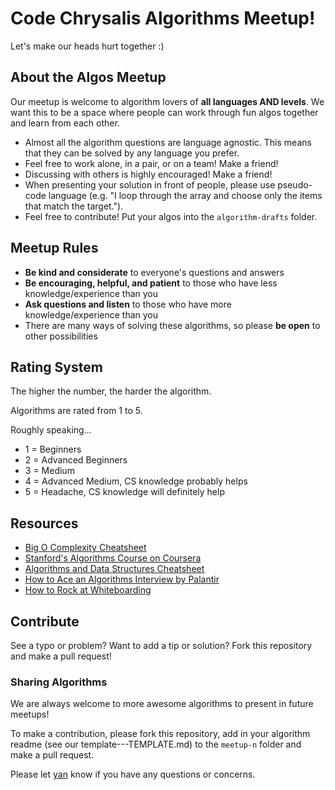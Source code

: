 # Code Chrysalis Algorithms Meetup!

Let's make our heads hurt together :)

## About the Algos Meetup

Our meetup is welcome to algorithm lovers of **all languages AND levels**. We want this to be a space where people can work through fun algos together and learn from each other.

* Almost all the algorithm questions are language agnostic. This means that they can be solved by any language you prefer.
* Feel free to work alone, in a pair, or on a team! Make a friend!
* Discussing with others is highly encouraged! Make a friend!
* When presenting your solution in front of people, please use pseudo-code language (e.g. "I loop through the array and choose only the items that match the target.").
* Feel free to contribute! Put your algos into the `algorithm-drafts` folder.

## Meetup Rules

* **Be kind and considerate** to everyone's questions and answers
* **Be encouraging, helpful, and patient** to those who have less knowledge/experience than you
* **Ask questions and listen** to those who have more knowledge/experience than you
* There are many ways of solving these algorithms, so please **be open** to other possibilities

## Rating System

The higher the number, the harder the algorithm.

Algorithms are rated from 1 to 5.

Roughly speaking...

* 1 = Beginners
* 2 = Advanced Beginners
* 3 = Medium
* 4 = Advanced Medium, CS knowledge probably helps
* 5 = Headache, CS knowledge will definitely help

## Resources

* [Big O Complexity Cheatsheet](http://bigocheatsheet.com/)
* [Stanford's Algorithms Course on Coursera](https://www.coursera.org/specializations/algorithms)
* [Algorithms and Data Structures Cheatsheet](http://algs4.cs.princeton.edu/cheatsheet/)
* [How to Ace an Algorithms Interview by Palantir](https://www.palantir.com/2011/09/how-to-ace-an-algorithms-interview/)
* [How to Rock at Whiteboarding](https://skillcrush.com/2016/03/29/rock-your-next-whiteboard-test/)

## Contribute

See a typo or problem? Want to add a tip or solution? Fork this repository and make a pull request!

### Sharing Algorithms

We are always welcome to more awesome algorithms to present in future meetups!

To make a contribution, please fork this repository, add in your algorithm readme (see our template---TEMPLATE.md) to the `meetup-n` folder and make a pull request.

Please let [yan](mailto:yan@codechrysalis.io) know if you have any questions or concerns.